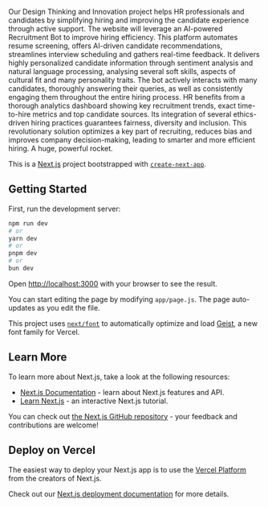 Our Design Thinking and Innovation project helps HR professionals and candidates by simplifying hiring and improving the candidate experience through active support. The website will leverage an AI-powered Recruitment Bot to improve hiring efficiency. This platform automates resume screening, offers AI-driven candidate recommendations, streamlines interview scheduling and gathers real-time feedback. It delivers highly personalized candidate information through sentiment analysis and natural language processing, analysing several soft skills, aspects of cultural fit and many personality traits. The bot actively interacts with many candidates, thoroughly answering their queries, as well as consistently engaging them throughout the entire hiring process. HR benefits from a thorough analytics dashboard showing key recruitment trends, exact time-to-hire metrics and top candidate sources. Its integration of several ethics-driven hiring practices guarantees fairness, diversity and inclusion. This revolutionary solution optimizes a key part of recruiting, reduces bias and improves company decision-making, leading to smarter and more efficient hiring. A huge, powerful rocket.

This is a [Next.js](https://nextjs.org) project bootstrapped with [`create-next-app`](https://github.com/vercel/next.js/tree/canary/packages/create-next-app).

## Getting Started

First, run the development server:

```bash
npm run dev
# or
yarn dev
# or
pnpm dev
# or
bun dev
```

Open [http://localhost:3000](http://localhost:3000) with your browser to see the result.

You can start editing the page by modifying `app/page.js`. The page auto-updates as you edit the file.

This project uses [`next/font`](https://nextjs.org/docs/app/building-your-application/optimizing/fonts) to automatically optimize and load [Geist](https://vercel.com/font), a new font family for Vercel.

## Learn More

To learn more about Next.js, take a look at the following resources:

- [Next.js Documentation](https://nextjs.org/docs) - learn about Next.js features and API.
- [Learn Next.js](https://nextjs.org/learn) - an interactive Next.js tutorial.

You can check out [the Next.js GitHub repository](https://github.com/vercel/next.js) - your feedback and contributions are welcome!

## Deploy on Vercel

The easiest way to deploy your Next.js app is to use the [Vercel Platform](https://vercel.com/new?utm_medium=default-template&filter=next.js&utm_source=create-next-app&utm_campaign=create-next-app-readme) from the creators of Next.js.

Check out our [Next.js deployment documentation](https://nextjs.org/docs/app/building-your-application/deploying) for more details.
